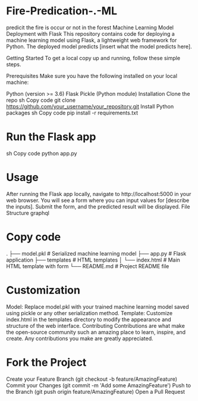 # Fire-Predication-.-ML
predicit the fire is occur or not in the forest
Machine Learning Model Deployment with Flask
This repository contains code for deploying a machine learning model using Flask, a lightweight web framework for Python. The deployed model predicts [insert what the model predicts here].

Getting Started
To get a local copy up and running, follow these simple steps.

Prerequisites
Make sure you have the following installed on your local machine:

Python (version >= 3.6)
Flask
Pickle (Python module)
Installation
Clone the repo
sh
Copy code
git clone https://github.com/your_username/your_repository.git
Install Python packages
sh
Copy code
pip install -r requirements.txt
# Run the Flask app
sh
Copy code
python app.py
# Usage
After running the Flask app locally, navigate to http://localhost:5000 in your web browser.
You will see a form where you can input values for [describe the inputs].
Submit the form, and the predicted result will be displayed.
File Structure
graphql
# Copy code
.
├── model.pkl             # Serialized machine learning model
├── app.py                # Flask application
├── templates             # HTML templates
│   └── index.html        # Main HTML template with form
└── README.md             # Project README file
# Customization
Model: Replace model.pkl with your trained machine learning model saved using pickle or any other serialization method.
Template: Customize index.html in the templates directory to modify the appearance and structure of the web interface.
Contributing
Contributions are what make the open-source community such an amazing place to learn, inspire, and create. Any contributions you make are greatly appreciated.

# Fork the Project
Create your Feature Branch (git checkout -b feature/AmazingFeature)
Commit your Changes (git commit -m 'Add some AmazingFeature')
Push to the Branch (git push origin feature/AmazingFeature)
Open a Pull Request
